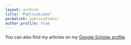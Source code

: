 ```yaml
---
layout: archive
title: "Publications"
permalink: publications/
author_profile: true
---
```


You can also find my articles on my [Google Scholar profile](https://scholar.google.com/citations?user=FfPlF8gAAAAJ).
